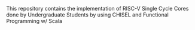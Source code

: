 

This repository contains the implementation of RISC-V Single Cycle Cores done by Undergraduate Students by using CHISEL and Functional Programming w/ Scala

